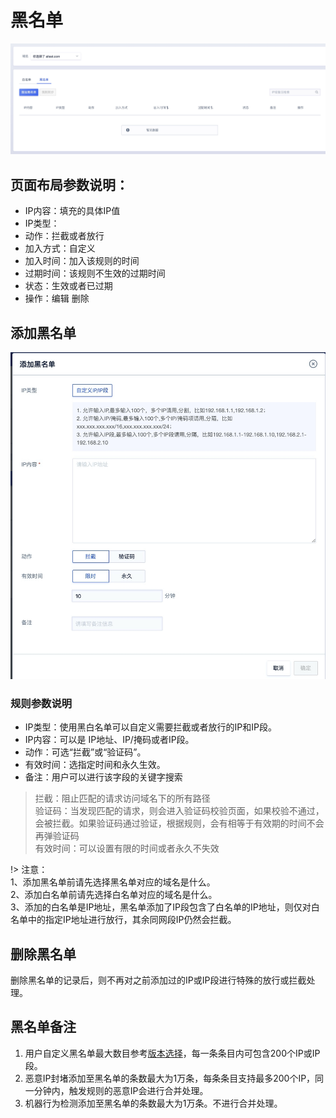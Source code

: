 # 黑名单
![-w1259](/images/15971407343027.jpg)

## 页面布局参数说明：

  - IP内容：填充的具体IP值
  - IP类型：
  - 动作：拦截或者放行
  - 加入方式：自定义
  - 加入时间：加入该规则的时间
  - 过期时间：该规则不生效的过期时间
  - 状态：生效或者已过期
  - 操作：编辑 删除

## 添加黑名单
![](/images/15971407459369.jpg)

### 规则参数说明

  - IP类型：使用黑白名单可以自定义需要拦截或者放行的IP和IP段。
  - IP内容：可以是 IP地址、IP/掩码或者IP段。
  - 动作：可选“拦截”或“验证码”。
  - 有效时间：选指定时间和永久生效。
  - 备注：用户可以进行该字段的关键字搜索

> 拦截：阻止匹配的请求访问域名下的所有路径  
> 验证码：当发现匹配的请求，则会进入验证码校验页面，如果校验不通过，会被拦截。如果验证码通过验证，根据规则，会有相等于有效期的时间不会再弹验证码  
> 有效时间：可以设置有限的时间或者永久不失效  


!> 注意：  
1、添加黑名单前请先选择黑名单对应的域名是什么。  
2、添加白名单前请先选择白名单对应的域名是什么。  
3、添加的白名单是IP地址，黑名单添加了IP段包含了白名单的IP地址，则仅对白名单中的指定IP地址进行放行，其余同网段IP仍然会拦截。  

## 删除黑名单
删除黑名单的记录后，则不再对之前添加过的IP或IP段进行特殊的放行或拦截处理。

## 黑名单备注
1. 用户自定义黑名单最大数目参考[版本选择](/uewaf/steer/Version_selection)，每一条条目内可包含200个IP或IP段。
2. 恶意IP封堵添加至黑名单的条数最大为1万条，每条条目支持最多200个IP，同一分钟内，触发规则的恶意IP会进行合并处理。
3. 机器行为检测添加至黑名单的条数最大为1万条。不进行合并处理。


